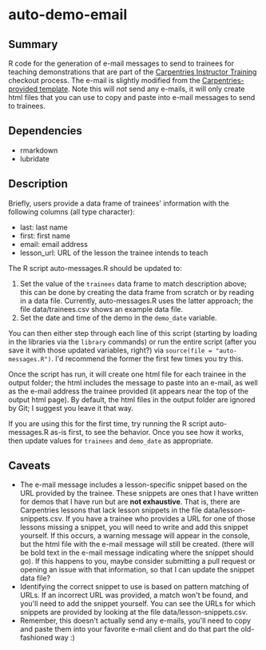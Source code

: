 # auto-demo-email

## Summary

R code for the generation of e-mail messages to send to trainees for teaching 
demonstrations that are part of the 
[Carpentries Instructor Training](https://carpentries.github.io/instructor-training/) 
checkout process. The e-mail is slightly modified from the [Carpentries-provided
template](https://carpentries.github.io/instructor-training/). Note this will 
_not_ send any e-mails, it will only create html files that you can use to copy 
and paste into e-mail messages to send to trainees.

## Dependencies

+ rmarkdown
+ lubridate

## Description

Briefly, users provide a data frame of trainees' information with the following 
columns (all type character):

+ last: last name
+ first: first name
+ email: email address
+ lesson_url: URL of the lesson the trainee intends to teach

The R script auto-messages.R should be updated to:

1. Set the value of the `trainees` data frame to match description above; this 
can be done by creating the data frame from scratch or by reading in a data 
file. Currently, auto-messages.R uses the latter approach; the file 
data/trainees.csv shows an example data file.
2. Set the date and time of the demo in the `demo_date` variable.

You can then either step through each line of this script (starting by loading 
in the libraries via the `library` commands) or run the entire script (after 
you save it with those updated variables, right?) via 
`source(file = "auto-messages.R")`. I'd recommend the former the first few 
times you try this.

Once the script has run, it will create one html file for each trainee in the 
output folder; the html includes the message to paste into an e-mail, as well 
as the e-mail address the trainee provided (it appears near the top of the 
output html page). By default, the html files in the output folder are ignored 
by Git; I suggest you leave it that way.

If you are using this for the first time, try running the R script 
auto-messages.R as-is first, to see the behavior. Once you see how it works, 
then update values for `trainees` and `demo_date` as appropriate.

## Caveats

+ The e-mail message includes a lesson-specific snippet based on the URL 
provided by the trainee. These snippets are ones that I have written for demos 
that I have run but are **not exhaustive**. That is, there are Carpentries 
lessons that lack lesson snippets in the file data/lesson-snippets.csv. If you 
have a trainee who provides a URL for one of those lessons missing a snippet, 
you will need to write and add this snippet yourself. If this occurs, a warning 
message will appear in the console, but the html file with the e-mail message 
will still be created. (there will be bold text in the e-mail message 
indicating where the snippet should go). If this happens to you, maybe consider 
submitting a pull request or opening an issue with that information, so that I 
can update the snippet data file?
+ Identifying the correct snippet to use is based on pattern matching of URLs. 
If an incorrect URL was provided, a match won't be found, and you'll need to 
add the snippet yourself. You can see the URLs for which snippets are provided 
by looking at the file data/lesson-snippets.csv.
+ Remember, this doesn't actually send any e-mails, you'll need to copy and 
paste them into your favorite e-mail client and do that part the old-fashioned 
way :)